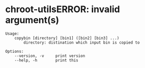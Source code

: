 # chroot-utilsERROR: invalid argument(s)

```
Usage:
    copybin [directory] [bin1] ([bin2] [bin3] ...)
        directory: distination which input bin is copied to

Options:
    --version, -v     print version
    --help, -h        print this
```
